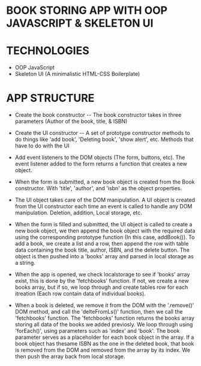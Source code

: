 # BOOK STORING APP WITH OOP JAVASCRIPT & SKELETON UI

# TECHNOLOGIES
- OOP JavaScript
- Skeleton UI (A minimalistic HTML-CSS Boilerplate)

# APP STRUCTURE
- Create the book constructor -- The book constructor takes in three parameters (Author of the book, title, & ISBN)

- Create the UI constructor -- A set of prototype constructor methods to do things like 'add book', 'Deleting book', 'show alert', etc. Methods that have to do with the UI

- Add event listeners to the DOM objects (The form, buttons, etc). The event listener added to the form returns a function that creates a new object.

- When the form is submitted, a new book object is created from the Book constructor. With 'title', 'author', and 'isbn' as the object properties.

- The UI object takes care of the DOM manipulation. A UI object is created from the UI constructor each time an event is called to handle any DOM manipulation. Deletion, addition, Local storage, etc.

- When the form is filled and submitted, the UI object is called to create a new book object, we then append the book object with the required data using the corresponding prototype function (In this case, addBook()). To add a book, we create a list and a row, then append the row with table data containing the book title, author, ISBN, and the delete button. The object is then pushed into a 'books' array and parsed in local storage as a string.

- When the app is opened, we check localstorage to see if 'books' array exist, this is done by the 'fetchbooks' function. If not, we create a new books array, but if so, we loop through and create tables row for each itreation (Each row contain data of individual books).

- When a book is deleted, we remove it from the DOM with the '.remove()' DOM method, and call the 'delteFromLs()' function, then we call the 'fetchbooks' function. The 'fetchbooks' function returns the books array storing all data of the books we added previosly. We loop through using 'forEach()', using parameters such as 'index' and 'book'. The book parameter serves as a placeholder for each book object in the array. If a book object has thesame ISBN as the one in the deleted book, that book is removed from the DOM and removed from the array by its index. We then push the array back from local storage.